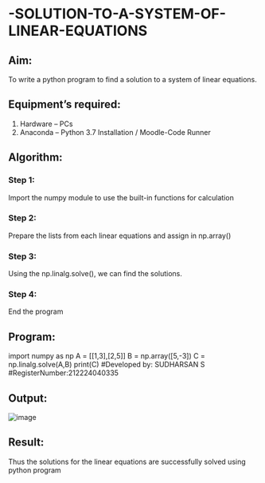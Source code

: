 # -SOLUTION-TO-A-SYSTEM-OF-LINEAR-EQUATIONS
## Aim:
To write a python program to find a solution to a system of linear equations.
## Equipment’s required:
1. 	Hardware – PCs
2. 	Anaconda – Python 3.7 Installation / Moodle-Code Runner
## Algorithm:
### Step 1: 
Import the numpy module to use the built-in functions for calculation
### Step 2: 
Prepare the lists from each linear equations and assign in np.array()
### Step 3: 
Using the np.linalg.solve(), we can find the solutions.
### Step 4: 
End the program
## Program:
import numpy as np
A = [[1,3],[2,5]]
B = np.array([5,-3])
C = np.linalg.solve(A,B)
print(C)
#Developed by: SUDHARSAN S
#RegisterNumber:212224040335

## Output:
![image](https://github.com/user-attachments/assets/a7924ba3-5cb5-4acd-8c8a-db63269c6874)

## Result: 
Thus the solutions for the linear equations are successfully solved using python program

